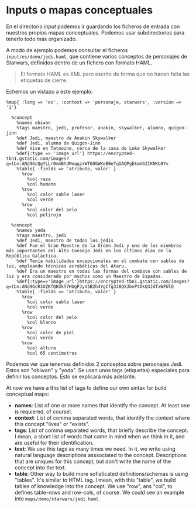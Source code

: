 
# Inputs o mapas conceptuales

En el directorio *input* podemos ir guardando los ficheros de entrada con
nuestros propios mapas conceptuales. Podemos usar subdirectorios para tenerlo
todo más organizado.

A modo de ejemplo podemos consultar el ficheros `input/es/demo/jedi.haml`,
que contiene varios conceptos de personajes de Starwars, definidos
dentro de un fichero con formato HAML.

> El formato HAML es XML pero escrito de forma que no hacen falta las etiquetas
de cierre.

Echemos un vistazo a este ejemplo:

```
%map{ :lang => 'es', :context => 'personaje, starwars', :version => '1'}

  %concept
    %names obiwan
    %tags maestro, jedi, profesor, anakin, skywalker, alumno, quigon-jinn
    %def Jedi, maestro de Anakin Skywalker
    %def Jedi, alumno de Quigon-Jinn
    %def Vive en Tatooine, cerca de la casa de Luke Skywalker
    %def{:type => 'image_url'} https://encrypted-tbn1.gstatic.com/images?q=tbn:ANd9GcQgYLLr0mmBtdMoqqzxWT6OGWKeBBeTqGAQPgEkmVGIIKNKb8Yv
    %table{ :fields => 'atributo, valor' }
      %row
        %col raza
        %col humano
      %row
        %col color sable laser
        %col verde
      %row
        %col color del pelo
        %col pelirojo

  %concept
    %names yoda
    %tags maestro, jedi
    %def Jedi, maestro de todos los jedis
    %def Fue el Gran Maestro de la Orden Jedi y uno de los miembros más importantes del Alto Consejo Jedi en los últimos días de la República Galáctica.
    %def Tenía habilidades excepcionales en el combate con sables de luz, empleando técnicas acrobáticas del Ataru.
    %def Era un maestro en todas las formas del combate con sables de luz y era considerado por muchos como un Maestro de Espadas.
    %def{:type=>'image_url'}https://encrypted-tbn1.gstatic.com/images?q=tbn:ANd9GcR3UZKfQH3kY7HUgPJyV5B2h4YgCfg338QXJbvPtAkQ4JdTxWFUlQ
    %table{ :fields => 'atributo, valor' }
      %row
        %col color sable laser
        %col verde
      %row
        %col color del pelo
        %col blanco
      %row
        %col color de piel
        %col verde
      %row
        %col altura
        %col 65 centímetros
```

Podemos ver que tenemos definidos 2 conceptos sobre personajes Jedi. Estos son
"obiwan" y "yoda". Se usan unos tags (etiquetas) especiales para definir los
conceptos. Esto se explicará más adelante.


At now we have a this list of tags to define our own sintax for build conceptual maps:
* **names**: List of one or more names that identify the concept. At least one is requiered, of course!.
* **context**: List of comma separated words, that identify the context where this concept "lives" or "exists".
* **tags**: List of comma separated words, that briefly describe the concept. I mean, a short list of words
that came in mind when we think in it, and are useful for their identification.
* **text**: We use this tags as many times we need. In it, we write using natural language descriptions
asssociated to the concept. Descriptions that are uniques for this concept, but don't write the name of
the concept into the text.
* **table**: Other way to build more sofisticated definitions/schemas is using "tables". It's similar
to HTML tag. I mean, with this "table", we build tables of knowledge into the concept. We use "row",
ans "col", to defines table-rows and row-cols, of course. We could see an
example into `maps/demo/starwars/jedi.haml`.
